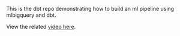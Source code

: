 This is the dbt repo demonstrating how to build an ml pipeline using mlbigquery and dbt.  

View the related [video here](https://www.youtube.com/watch?v=EGE7SQNJ2zA&feature=youtu.be).